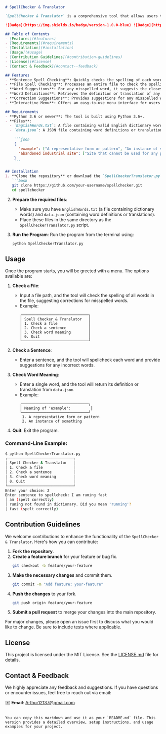 

```markdown
# SpellChecker & Translator

`SpellChecker & Translator` is a comprehensive tool that allows users to check the spelling of words in a sentence or file, retrieve word definitions, and get suggestions for misspelled words. It utilizes a combination of a word dictionary (`EnglishWords.txt`) for spell checking and a word definition database (`data.json`) for word meanings. This interactive tool is built with a user-friendly interface, making it accessible for a variety of tasks.

![Badge](https://img.shields.io/badge/version-1.0.0-blue) ![Badge](https://img.shields.io/badge/python->=3.6-green)

## Table of Contents
- [Features](#features)
- [Requirements](#requirements)
- [Installation](#installation)
- [Usage](#usage)
- [Contribution Guidelines](#contribution-guidelines)
- [License](#license)
- [Contact & Feedback](#contact--feedback)

## Features
- **Sentence Spell Checking**: Quickly checks the spelling of each word in a given sentence and suggests corrections for misspelled words.
- **File Spell Checking**: Processes an entire file to check the spelling of each word.
- **Word Suggestions**: For any misspelled word, it suggests the closest possible correction based on word similarity using the `SequenceMatcher`.
- **Word Definitions**: Retrieves the definition or translation of any word from an integrated `data.json` dictionary. If no definition is found, the user is notified.
- **Correction Suggestions**: Provides suggestions for any misspelled word.
- **Interactive Menu**: Offers an easy-to-use menu interface for users to navigate through the tool's various functionalities.

## Requirements
- **Python 3.6 or newer**: The tool is built using Python 3.6+.
- **Files**:
  - `EnglishWords.txt`: A file containing valid English dictionary words, one word per line.
  - `data.json`: A JSON file containing word definitions or translations. The structure should have each word as a key and its definition(s) as a list of strings, like so:
  
    ```json
    {
      "example": ["A representative form or pattern", "An instance of something"],
      "abandoned industrial site": ["Site that cannot be used for any purpose, being contaminated by pollutants."]
    }
    ```

## Installation
1. **Clone the repository** or download the `SpellCheckerTranslator.py` file.
   ```bash
   git clone https://github.com/your-username/spellchecker.git
   cd spellchecker
   ```
2. **Prepare the required files**:
   - Make sure you have `EnglishWords.txt` (a file containing dictionary words) and `data.json` (containing word definitions or translations).
   - Place these files in the same directory as the `SpellCheckerTranslator.py` script.

3. **Run the Program**:
   Run the program from the terminal using:
   ```bash
   python SpellCheckerTranslator.py
   ```

## Usage

Once the program starts, you will be greeted with a menu. The options available are:

1. **Check a File**: 
   - Input a file path, and the tool will check the spelling of all words in the file, suggesting corrections for misspelled words.
   - Example:
     ```plaintext
     ┌──────────────────────────────┐
     │ Spell Checker & Translator   │
     │ 1. Check a file              │
     │ 2. Check a sentence          │
     │ 3. Check word meaning        │
     │ 0. Quit                      │
     └──────────────────────────────┘
     ```

2. **Check a Sentence**:
   - Enter a sentence, and the tool will spellcheck each word and provide suggestions for any incorrect words.

3. **Check Word Meaning**:
   - Enter a single word, and the tool will return its definition or translation from `data.json`.
   - Example:
     ```plaintext
     ┌──────────────────────────────┐
     │ Meaning of 'example':         │
     └──────────────────────────────┘
      1. A representative form or pattern
      2. An instance of something
     ```

4. **Quit**: Exit the program.

### Command-Line Example:
```bash
$ python SpellCheckerTranslator.py
┌──────────────────────────────┐
│ Spell Checker & Translator   │
│ 1. Check a file              │
│ 2. Check a sentence          │
│ 3. Check word meaning        │
│ 0. Quit                      │
└──────────────────────────────┘
Enter your choice: 2
Enter sentence to spellcheck: I am runing fast
│ am (spelt correctly)
│ runing not found in dictionary. Did you mean 'running'?
│ fast (spelt correctly)
```

## Contribution Guidelines
We welcome contributions to enhance the functionality of the `SpellChecker & Translator`. Here's how you can contribute:

1. **Fork the repository**.
2. **Create a feature branch** for your feature or bug fix.
   ```bash
   git checkout -b feature/your-feature
   ```
3. **Make the necessary changes** and commit them.
   ```bash
   git commit -m "Add feature: your-feature"
   ```
4. **Push the changes** to your fork.
   ```bash
   git push origin feature/your-feature
   ```
5. **Submit a pull request** to merge your changes into the main repository.

For major changes, please open an issue first to discuss what you would like to change. Be sure to include tests where applicable.

## License
This project is licensed under the MIT License. See the [LICENSE.md](LICENSE.md) file for details.

## Contact & Feedback
We highly appreciate any feedback and suggestions. If you have questions or encounter issues, feel free to reach out via email:

✉️ **Email**: Arthur12137@gmail.com
```

You can copy this markdown and use it as your `README.md` file. This version provides a detailed overview, setup instructions, and usage examples for your project.